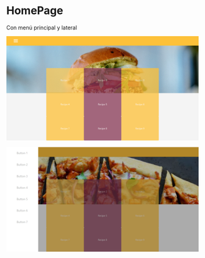 # HomePage
Con menú principal y lateral

![](https://raw.githubusercontent.com/AndreaMH/HomePage/master/homePage.PNG)

![](https://raw.githubusercontent.com/AndreaMH/HomePage/master/homePage2.PNG)
